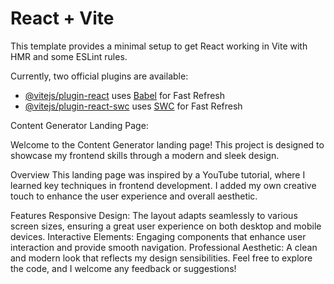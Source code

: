 # React + Vite

This template provides a minimal setup to get React working in Vite with HMR and some ESLint rules.

Currently, two official plugins are available:

- [@vitejs/plugin-react](https://github.com/vitejs/vite-plugin-react/blob/main/packages/plugin-react/README.md) uses [Babel](https://babeljs.io/) for Fast Refresh
- [@vitejs/plugin-react-swc](https://github.com/vitejs/vite-plugin-react-swc) uses [SWC](https://swc.rs/) for Fast Refresh

Content Generator Landing Page: 

Welcome to the Content Generator landing page! This project is designed to showcase my frontend skills through a modern and sleek design.

Overview
This landing page was inspired by a YouTube tutorial, where I learned key techniques in frontend development. I added my own creative touch to enhance the user experience and overall aesthetic.

Features
Responsive Design: The layout adapts seamlessly to various screen sizes, ensuring a great user experience on both desktop and mobile devices.
Interactive Elements: Engaging components that enhance user interaction and provide smooth navigation.
Professional Aesthetic: A clean and modern look that reflects my design sensibilities.
Feel free to explore the code, and I welcome any feedback or suggestions!

